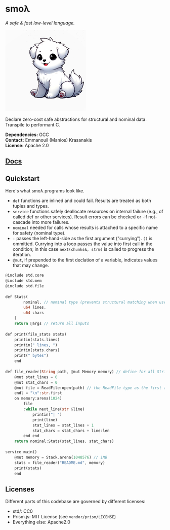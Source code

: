 # smoλ

*A safe & fast low-level language.*

![logo](./docs/smol.png)

Declare zero-cost safe abstractions for structural and nominal data. Transpile to performant C.


**Dependencies:** GCC<br>
**Contact:** Emmanouil (Manios) Krasanakis<br>
**License:** Apache 2.0

## [Docs](https://smolambda.netlify.app/)

## Quickstart

Here's what smoλ programs look like.
<ul>
<li><code class="language-smolambda">def</code> functions are inlined and could fail. Results are treated as both tuples and types.
</li><li><code class="language-smolambda">service</code> functions safely deallocate resources on internal failure (e.g., of called def or other services). Result errors can be checked or -if not- cascade into more failures.
</li><li><code class="language-smolambda">nominal</code> needed for calls whose results is attached to a specific name for safety (nominal type).
</li><li><code class="language-smolambda">:</code> passes the left-hand-side as the first argument ("currying"). <code class="language-smolambda">()</code> is ommitted. Currying into a loop passes the value into first call in the condition; in this case <code class="language-smolambda">next(chunks&, str&)</code> is called to progress the iteration.
</li>
<li><code class="language-smolambda">@mut</code>, if prepended to the first declation of a variable, indicates values that may change.</li>
</ul>

```rust
@include std.core
@include std.mem
@include std.file

def Stats(
        nominal, // nominal type (prevents structural matching when used as argument)
        u64 lines, 
        u64 chars
    )
    return @args // return all inputs

def print(file_stats stats)
    printin(stats.lines)
    printin(" lines, ")
    printin(stats.chars)
    print(" bytes")
    end

def file_reader(String path, @mut Memory memory) // define for all String variations
    @mut stat_lines = 0
    @mut stat_chars = 0
    @mut file = ReadFile:open(path) // the ReadFile type as the first argument to open
    endl = "\n":str.first
    on memory:arena(1024)
        file
        :while next_line(str &line)
            printin("| ")
            print(line)
            stat_lines = stat_lines + 1
            stat_chars = stat_chars + line:len
        end end
    return nominal:Stats(stat_lines, stat_chars)

service main()
    @mut memory = Stack.arena(1048576) // 1MB
    stats = file_reader("README.md", memory)
    print(stats)
    end
```


## Licenses

Different parts of this codebase are governed by different licenses:

- std/: CC0
- Prism.js: MIT License (see `vendor/prism/LICENSE`)
- Everything else: Apache2.0